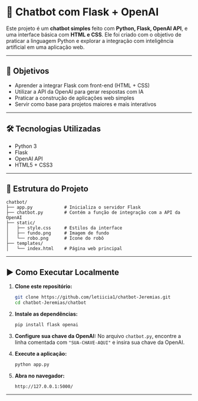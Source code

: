 # 🤖 Chatbot com Flask + OpenAI

Este projeto é um **chatbot simples** feito com **Python, Flask, OpenAI API**, e uma interface básica com **HTML e CSS**. Ele foi criado com o objetivo de praticar a linguagem Python e explorar a integração com inteligência artificial em uma aplicação web.

---

## 🚀 Objetivos

- Aprender a integrar Flask com front-end (HTML + CSS)
- Utilizar a API da OpenAI para gerar respostas com IA
- Praticar a construção de aplicações web simples
- Servir como base para projetos maiores e mais interativos

---

## 🛠️ Tecnologias Utilizadas

- Python 3
- Flask
- OpenAI API
- HTML5 + CSS3

---

## 📁 Estrutura do Projeto

```
chatbot/
├── app.py            # Inicializa o servidor Flask
├── chatbot.py        # Contém a função de integração com a API da OpenAI
├── static/
│   ├── style.css     # Estilos da interface
│   ├── fundo.png     # Imagem de fundo
│   └── robo.png      # Ícone do robô
├── templates/
│   └── index.html    # Página web principal
```

---

## ▶️ Como Executar Localmente

1. **Clone este repositório:**
   ```bash
   git clone https://github.com/letiicia1/chatbot-Jeremias.git
   cd chatbot-Jeremias/chatbot
   ```

2. **Instale as dependências:**
   ```bash
   pip install flask openai
   ```

3. **Configure sua chave da OpenAI:**
   No arquivo `chatbot.py`, encontre a linha comentada com `"SUA-CHAVE-AQUI"` e insira sua chave da OpenAI.

4. **Execute a aplicação:**
   ```bash
   python app.py
   ```

5. **Abra no navegador:**
   ```
   http://127.0.0.1:5000/
   ```

---
